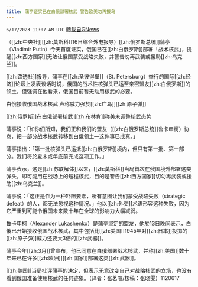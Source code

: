 ```yaml
---
title: 蒲亭证实已在白俄部署核武 警告欧美勿再援乌
---
```

`6/17/2023 11:07 AM UTC` [轉載自GNews](https://gnews.org/articles/1390464)


（[[zh:中央社]][[zh:莫斯科]]16日综合外电报导）[[zh:俄罗斯总统]]蒲亭（Vladimir Putin）今天首度证实，俄国已在[[zh:白俄罗斯]]部署「战术核武」，提醒[[zh:西方国家]]无法让俄国蒙受战略失败，并警告勿再武装或援助[[zh:乌克兰]]。

[[zh:路透社]]报导，蒲亭在[[zh:圣彼得堡]]（St. Petersburg）举行的国际[[zh:经济]]论坛上发表谈话时说，俄国的战术性核弹头已运至亲密盟友[[zh:白俄罗斯]]的领土，但强调在他看来，俄国目前暂无动用核武的必要。

白俄接收俄国战术核武 声称威力强於[[zh:广岛]][[zh:原子弹]]

[[zh:俄罗斯]]在白俄部署核武 [[zh:布林肯]]称美未调整核武态势

蒲亭说：「如你们所知，我们正和我们的盟友（[[zh:白俄罗斯总统]]鲁卡申柯）协商，把一部分战术核武转移到白俄领土—这件事已成真。」

蒲亭指出：「第一批核弹头已运抵[[zh:白俄罗斯]]境内，但只有第一批、第一部分。我们将於夏末或年底前完成这项工作。」

蒲亭表示，这是[[zh:苏联解体]]以来，[[zh:莫斯科]]当局首次在俄国境外部署这类弹头，即可能用在战场上的短程核武，目的是警告[[zh:西方国家]]切勿再武装或援助[[zh:乌克兰]]。

蒲亭说：「这正是作为一种吓阻要素，所有意图让我们蒙受战略失败（strategic defeat）的人，都无法忽视这种情况。」他以[[zh:外交]]术语形容这种失败，因为它严重到可能令俄国未来数十年在全球的影响力大幅减弱。

鲁卡申柯（Alexander Lukashenko）是蒲亭坚定的盟友，他於13日晚间表示，白俄已开始接收俄国战术核武，其中包括比[[zh:美国]]1945年对[[zh:日本]]投掷的[[zh:原子弹]]威力还要大3倍的[[zh:武器]]。

蒲亭今年[[zh:3月]]曾宣布，他已同意在白俄部署战术核武，并称[[zh:美国]]数十年来已在许多[[zh:欧洲]][[zh:国家]]部署这类[[zh:武器]]。

[[zh:美国]]当局批评蒲亭的决定，但表示无意改变自己对战略核武的立场，也没有看到俄国准备使用核武的任何迹象。（译者：张茗喧/核稿：张晓雯）1120617

